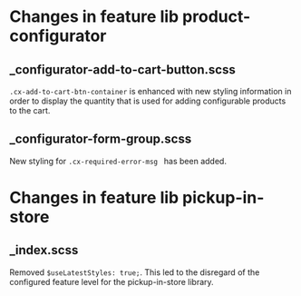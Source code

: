 # Changes in feature lib product-configurator 

## _configurator-add-to-cart-button.scss

`.cx-add-to-cart-btn-container` is enhanced with new styling information in order to display the quantity that
is used for adding configurable products to the cart.

## _configurator-form-group.scss

New styling for `.cx-required-error-msg ` has been added.

# Changes in feature lib pickup-in-store

## _index.scss
Removed `$useLatestStyles: true;`.
This led to the disregard of the configured feature level for the pickup-in-store library.
